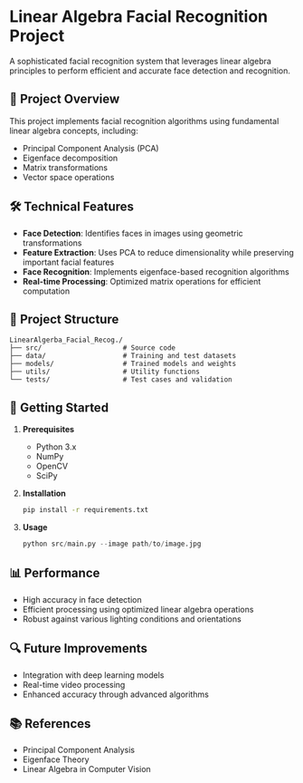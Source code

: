 # Linear Algebra Facial Recognition Project

A sophisticated facial recognition system that leverages linear algebra principles to perform efficient and accurate face detection and recognition.

## 🎯 Project Overview
This project implements facial recognition algorithms using fundamental linear algebra concepts, including:
- Principal Component Analysis (PCA)
- Eigenface decomposition
- Matrix transformations
- Vector space operations

## 🛠️ Technical Features
- **Face Detection**: Identifies faces in images using geometric transformations
- **Feature Extraction**: Uses PCA to reduce dimensionality while preserving important facial features
- **Face Recognition**: Implements eigenface-based recognition algorithms
- **Real-time Processing**: Optimized matrix operations for efficient computation

## 📁 Project Structure
```
LinearAlgerba_Facial_Recog./
├── src/                    # Source code
├── data/                   # Training and test datasets
├── models/                 # Trained models and weights
├── utils/                  # Utility functions
└── tests/                  # Test cases and validation
```

## 🚀 Getting Started
1. **Prerequisites**
   - Python 3.x
   - NumPy
   - OpenCV
   - SciPy

2. **Installation**
   ```bash
   pip install -r requirements.txt
   ```

3. **Usage**
   ```python
   python src/main.py --image path/to/image.jpg
   ```

## 📊 Performance
- High accuracy in face detection
- Efficient processing using optimized linear algebra operations
- Robust against various lighting conditions and orientations

## 🔍 Future Improvements
- Integration with deep learning models
- Real-time video processing
- Enhanced accuracy through advanced algorithms

## 📚 References
- Principal Component Analysis
- Eigenface Theory
- Linear Algebra in Computer Vision 